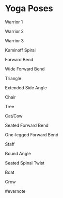 # Yoga Poses

Warrior 1

Warrior 2

Warrior 3

Kaminoff Spiral

Forward Bend

Wide Forward Bend

Triangle

Extended Side Angle

Chair

Tree

Cat/Cow

Seated Forward Bend

One-legged Forward Bend

Staff

Bound Angle

Seated Spinal Twist

Boat

Crow

\#evernote

